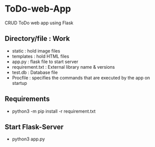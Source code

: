 # ToDo-web-App
CRUD ToDo web app using Flask

## Directory/file : Work

- static : hold image files
- templates : hold HTML files
- app.py : flask file to start server
- requirement.txt : External library name & versions
- test.db : Database file
- Procfile : specifies the commands that are executed by the app on startup

## Requirements

- python3 -m pip install -r requirement.txt

## Start Flask-Server

- python3 app.py

